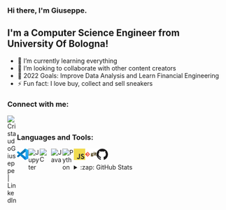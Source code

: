 ### Hi there, I'm Giuseppe.

## I'm a Computer Science Engineer from University Of Bologna!

- 🌱 I’m currently learning everything
- 👯 I’m looking to collaborate with other content creators
- 🥅 2022 Goals: Improve Data Analysis and Learn Financial Engineering 
- ⚡ Fun fact: I love buy, collect and sell sneakers


### Connect with me:

[<img align="left" alt="CristaudoGiuseppe | LinkedIn" width="22px" src="https://cdn.jsdelivr.net/npm/simple-icons@v3/icons/linkedin.svg" />][linkedin]

<br />

### Languages and Tools:

<img align="left" alt="Visual Studio Code" width="26px" src="https://raw.githubusercontent.com/github/explore/80688e429a7d4ef2fca1e82350fe8e3517d3494d/topics/visual-studio-code/visual-studio-code.png" />
<img align="left" alt="Jupyter" width="26px" src="https://www.icos-cp.eu/sites/default/files/2020-11/jupyter%20logo%20resized.png" />
<img align="left" alt="C" width="26px" src="https://upload.wikimedia.org/wikipedia/commons/thumb/1/19/C_Logo.png/320px-C_Logo.png" />
<img align="left" alt="Java" width="26px" src="https://www.aktsrl.com/new/wp-content/uploads/2020/04/java.png" />
<img align="left" alt="Python" width="26px" src="https://upload.wikimedia.org/wikipedia/commons/thumb/c/c3/Python-logo-notext.svg/1024px-Python-logo-notext.svg.png" />
<img align="left" alt="JavaScript" width="26px" src="https://raw.githubusercontent.com/github/explore/80688e429a7d4ef2fca1e82350fe8e3517d3494d/topics/javascript/javascript.png" />
<img align="left" alt="Git" width="26px" src="https://raw.githubusercontent.com/github/explore/80688e429a7d4ef2fca1e82350fe8e3517d3494d/topics/git/git.png" />
<img align="left" alt="GitHub" width="26px" src="https://raw.githubusercontent.com/github/explore/78df643247d429f6cc873026c0622819ad797942/topics/github/github.png" />


<br />
<br />


<details>
  <summary>:zap: GitHub Stats</summary>

  <img align="left" alt="Giuseppe's GitHub Stats" src="https://github-readme-stats.codestackr.vercel.app/api?username=CristaudoGiuseppe&show_icons=true&hide_border=true" />

</details>

[linkedin]:https://www.linkedin.com/in/giuseppe-cristaudo-23104a226/
